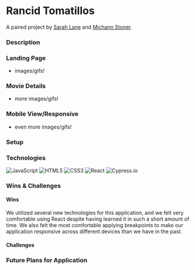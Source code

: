 # Rancid Tomatillos
A paired project by [Sarah Lane](https://github.com/sarahlane8) and [Michann Stoner](https://github.com/michannstoner).

### Description


### Landing Page
- images/gifs!

### Movie Details
- more images/gifs!

### Mobile View/Responsive
- even more images/gifs!

### Setup


### Technologies
<p>
  <img alt="JavaScript" src="https://img.shields.io/badge/javascript%20-%23323330.svg?&style=for-the-badge&logo=javascript&logoColor=%23F7DF1E"/>
  <img alt="HTML5" src="https://img.shields.io/badge/html5%20-%23E34F26.svg?&style=for-the-badge&logo=html5&logoColor=white"/>
  <img alt="CSS3" src="https://img.shields.io/badge/css3%20-%231572B6.svg?&style=for-the-badge&logo=css3&logoColor=white"/>
  <img alt="React" src="https://img.shields.io/badge/react%20-%2320232a.svg?&style=for-the-badge&logo=react&logoColor=%2361DAFB"/>
  <img alt="Cypress.io" src="https://camo.githubusercontent.com/bd9c528263673db09f67bcf3445ba8e5512cfb6829e966a31ef7a378933b231a/68747470733a2f2f696d672e736869656c64732e696f2f62616467652f2d437970726573732e696f2d626c61636b3f7374796c653d666f722d7468652d6261646765266c6f676f3d637970726573732e696f266c6f676f436f6c6f723d7768697465"/>
</p>

### Wins & Challenges

#### Wins
We utilized several new technologies for this application, and we felt very comfortable using React despite having learned it in such a short amount of time.  We also felt the most comfortable applying breakpoints to make our application responsive across different devices than we have in the past.

#### Challenges



### Future Plans for Application
